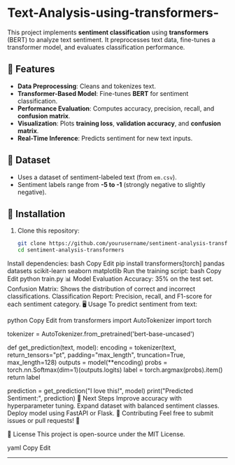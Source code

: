 # Text-Analysis-using-transformers-


This project implements **sentiment classification** using **transformers** (BERT) to analyze text sentiment. It preprocesses text data, fine-tunes a transformer model, and evaluates classification performance.

## 🚀 Features
- **Data Preprocessing**: Cleans and tokenizes text.
- **Transformer-Based Model**: Fine-tunes **BERT** for sentiment classification.
- **Performance Evaluation**: Computes accuracy, precision, recall, and **confusion matrix**.
- **Visualization**: Plots **training loss**, **validation accuracy**, and **confusion matrix**.
- **Real-Time Inference**: Predicts sentiment for new text inputs.

## 📂 Dataset
- Uses a dataset of sentiment-labeled text (from `em.csv`).
- Sentiment labels range from **-5 to -1** (strongly negative to slightly negative).

## 🔧 Installation
1. Clone this repository:
   ```bash
   git clone https://github.com/yourusername/sentiment-analysis-transformers.git
   cd sentiment-analysis-transformers
Install dependencies:
bash
Copy
Edit
pip install transformers[torch] pandas datasets scikit-learn seaborn matplotlib
Run the training script:
bash
Copy
Edit
python train.py
📊 Model Evaluation
Accuracy: 35% on the test set.
Confusion Matrix:
Shows the distribution of correct and incorrect classifications.
Classification Report:
Precision, recall, and F1-score for each sentiment category.
🖥️ Usage
To predict sentiment from text:

python
Copy
Edit
from transformers import AutoTokenizer
import torch

tokenizer = AutoTokenizer.from_pretrained('bert-base-uncased')

def get_prediction(text, model):
    encoding = tokenizer(text, return_tensors="pt", padding="max_length", truncation=True, max_length=128)
    outputs = model(**encoding)
    probs = torch.nn.Softmax(dim=1)(outputs.logits)
    label = torch.argmax(probs).item()
    return label

prediction = get_prediction("I love this!", model)
print("Predicted Sentiment:", prediction)
📌 Next Steps
Improve accuracy with hyperparameter tuning.
Expand dataset with balanced sentiment classes.
Deploy model using FastAPI or Flask.
🤝 Contributing
Feel free to submit issues or pull requests! 🚀

📝 License
This project is open-source under the MIT License.

yaml
Copy
Edit

---


